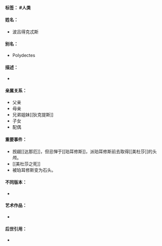 #### 标签： #人类
#### 姓名：
- 波吕得克忒斯
#### 别名：
- Polydectes
#### 描述：
- 
#### 亲属关系：
- 父亲
- 母亲
- 兄弟姐妹[[狄克提斯]]
- 子女
- 配偶
#### 重要事件：
- 觊觎[[达那厄]]，但忌惮于[[珀耳修斯]]，派珀耳修斯前去取得[[美杜莎]]的头颅。
- [[美杜莎之死]]
- 被珀耳修斯变为石头。
#### 不同版本：
- 
#### 艺术作品：
- 
#### 后世引用：
- 